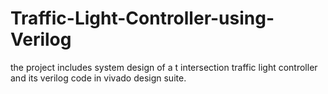 # Traffic-Light-Controller-using-Verilog
the project includes system design of a t intersection traffic light controller and its verilog code in vivado design suite.
